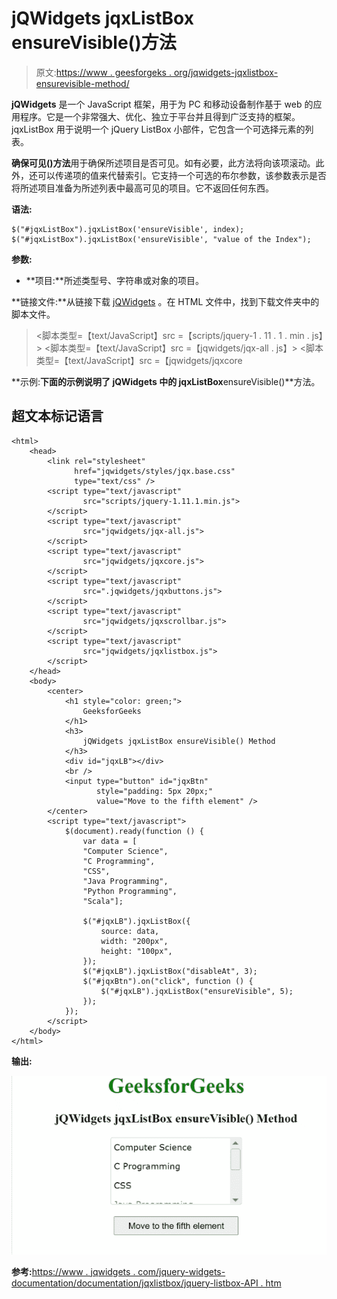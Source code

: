 # jQWidgets jqxListBox ensureVisible()方法

> 原文:[https://www . geesforgeks . org/jqwidgets-jqxlistbox-ensurevisible-method/](https://www.geeksforgeeks.org/jqwidgets-jqxlistbox-ensurevisible-method/)

**jQWidgets** 是一个 JavaScript 框架，用于为 PC 和移动设备制作基于 web 的应用程序。它是一个非常强大、优化、独立于平台并且得到广泛支持的框架。jqxListBox 用于说明一个 jQuery ListBox 小部件，它包含一个可选择元素的列表。

**确保可见()方法**用于确保所述项目是否可见。如有必要，此方法将向该项滚动。此外，还可以传递项的值来代替索引。它支持一个可选的布尔参数，该参数表示是否将所述项目准备为所述列表中最高可见的项目。它不返回任何东西。

**语法:**

```
$("#jqxListBox").jqxListBox('ensureVisible', index);  
$("#jqxListBox").jqxListBox('ensureVisible', "value of the Index");
```

**参数:**

*   **项目:**所述类型号、字符串或对象的项目。

**链接文件:**从链接下载 [jQWidgets](https://www.jqwidgets.com/download/) 。在 HTML 文件中，找到下载文件夹中的脚本文件。

> <link rel="”stylesheet”" href="”jqwidgets/styles/jqx.base.css”" type="”text/css”">
> <脚本类型=【text/JavaScript】src =【scripts/jquery-1 . 11 . 1 . min . js】></脚本>
> <脚本类型=【text/JavaScript】src =【jqwidgets/jqx-all . js】></脚本>
> <脚本类型=【text/JavaScript】src =【jqwidgets/jqxcore

**示例:**下面的示例说明了 jQWidgets 中的 jqxListBox**ensureVisible()**方法。

## 超文本标记语言

```
<html>
    <head>
        <link rel="stylesheet" 
              href="jqwidgets/styles/jqx.base.css" 
              type="text/css" />
        <script type="text/javascript"
                src="scripts/jquery-1.11.1.min.js">
        </script>
        <script type="text/javascript" 
                src="jqwidgets/jqx-all.js">
        </script>
        <script type="text/javascript" 
                src="jqwidgets/jqxcore.js">
        </script>
        <script type="text/javascript" 
                src=".jqwidgets/jqxbuttons.js">
        </script>
        <script type="text/javascript" 
                src="jqwidgets/jqxscrollbar.js">
        </script>
        <script type="text/javascript" 
                src="jqwidgets/jqxlistbox.js">
        </script>
    </head>
    <body>
        <center>
            <h1 style="color: green;">
                GeeksforGeeks
            </h1>
            <h3>
                jQWidgets jqxListBox ensureVisible() Method
            </h3>
            <div id="jqxLB"></div>
            <br />
            <input type="button" id="jqxBtn" 
                   style="padding: 5px 20px;"
                   value="Move to the fifth element" />
        </center>
        <script type="text/javascript">
            $(document).ready(function () {
                var data = [
                "Computer Science",
                "C Programming",
                "CSS", 
                "Java Programming", 
                "Python Programming",
                "Scala"];

                $("#jqxLB").jqxListBox({
                    source: data,
                    width: "200px",
                    height: "100px",
                });
                $("#jqxLB").jqxListBox("disableAt", 3);
                $("#jqxBtn").on("click", function () {
                    $("#jqxLB").jqxListBox("ensureVisible", 5);
                });
            });
        </script>
    </body>
</html>
```

**输出:**

![](img/164f058cec24ec359021f4fdb03f429a.png)

**参考:**[https://www . jqwidgets . com/jquery-widgets-documentation/documentation/jqxlistbox/jquery-listbox-API . htm](https://www.jqwidgets.com/jquery-widgets-documentation/documentation/jqxlistbox/jquery-listbox-api.htm)